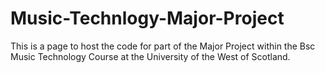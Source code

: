# Music-Technlogy-Major-Project
This is a page to host the code for part of the Major Project within the Bsc Music Technology Course at the University of the West of Scotland.
